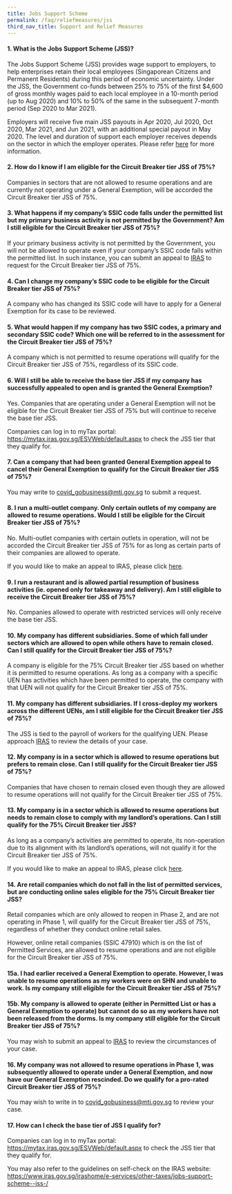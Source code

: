 ```yaml
---
title: Jobs Support Scheme
permalink: /faq/reliefmeasures/jss
third_nav_title: Support and Relief Measures
---
```


#### **1. What is the Jobs Support Scheme (JSS)?**
The Jobs Support Scheme (JSS) provides wage support to employers, to help enterprises retain their local employees (Singaporean Citizens and Permanent Residents) during this period of economic uncertainty. Under the JSS, the Government co-funds between 25% to 75% of the first $4,600 of gross monthly wages paid to each local employee in a 10-month period (up to Aug 2020) and 10% to 50% of the same in the subsequent 7-month period (Sep 2020 to Mar 2021).

Employers will receive five main JSS payouts in Apr 2020, Jul 2020, Oct 2020, Mar 2021, and Jun 2021, with an additional special payout in May 2020. The level and duration of support each employer receives depends on the sector in which the employer operates. Please refer <a href="https://www.iras.gov.sg/irashome/Schemes/Businesses/Jobs-Support-Scheme--JSS-/" target="_blank">here</a> for more information. 

#### **2. How do I know if I am eligible for the Circuit Breaker tier JSS of 75%?**
Companies in sectors that are not allowed to resume operations and are currently not operating under a General Exemption, will be accorded the Circuit Breaker tier JSS of 75%.

#### **3. What happens if my company’s SSIC code falls under the permitted list but my primary business activity is not permitted by the Government? Am I still eligible for the Circuit Breaker tier JSS of 75%?**
If your primary business activity is not permitted by the Government, you will not be allowed to operate even if your company’s SSIC code falls within the permitted list. In such instance, you can submit an appeal to <a href="https://form.gov.sg/#!/5e845afe41d035001110b715" target="_blank">IRAS</a> to request for the Circuit Breaker tier JSS of 75%.

#### **4. Can I change my company’s SSIC code to be eligible for the Circuit Breaker tier JSS of 75%?**
A company who has changed its SSIC code will have to apply for a General Exemption for its case to be reviewed.

#### **5. What would happen if my company has two SSIC codes, a primary and secondary SSIC code? Which one will be referred to in the assessment for the Circuit Breaker tier JSS of 75%?**
A company which is not permitted to resume operations will qualify for the Circuit Breaker tier JSS of 75%, regardless of its SSIC code.

#### **6. Will I still be able to receive the base tier JSS if my company has successfully appealed to open and is granted the General Exemption?**
Yes. Companies that are operating under a General Exemption will not be eligible for the Circuit Breaker tier JSS of 75% but will continue to receive the base tier JSS.

Companies can log in to myTax portal: <a href="https://mytax.iras.gov.sg/ESVWeb/default.aspx" target="_blank">https://mytax.iras.gov.sg/ESVWeb/default.aspx</a> to check the JSS tier that they qualify for. 

#### **7. Can a company that had been granted General Exemption appeal to cancel their General Exemption to qualify for the Circuit Breaker tier JSS of 75%?**
You may write to covid_gobusiness@mti.gov.sg to submit a request.

#### **8. I run a multi-outlet company. Only certain outlets of my company are allowed to resume operations. Would I still be eligible for the Circuit Breaker tier JSS of 75%?**
No. Multi-outlet companies with certain outlets in operation, will not be accorded the Circuit Breaker tier JSS of 75% for as long as certain parts of their companies are allowed to operate.

If you would like to make an appeal to IRAS, please click <a href="https://form.gov.sg/#!/5e845afe41d035001110b715" target="_blank">here</a>.

#### **9. I run a restaurant and is allowed partial resumption of business activities (ie. opened only for takeaway and delivery). Am I still eligible to receive the Circuit Breaker tier JSS of 75%?**
No. Companies allowed to operate with restricted services will only receive the base tier JSS.

#### **10. My company has different subsidiaries. Some of which fall under sectors which are allowed to open while others have to remain closed. Can I still qualify for the Circuit Breaker tier JSS of 75%?**
A company is eligible for the 75% Circuit Breaker tier JSS based on whether it is permitted to resume operations. As long as a company with a specific UEN has activities which have been permitted to operate, the company with that UEN will not qualify for the Circuit Breaker tier JSS of 75%.

#### **11. My company has different subsidiaries. If I cross-deploy my workers across the different UENs, am I still eligible for the Circuit Breaker tier JSS of 75%?**
The JSS is tied to the payroll of workers for the qualifying UEN. Please approach <a href="https://form.gov.sg/#!/5e40f20eef9f0b0011d0e25a" target="_blank">IRAS</a> to review the details of your case.

#### **12. My company is in a sector which is allowed to resume operations but prefers to remain close. Can I still qualify for the Circuit Breaker tier JSS of 75%?**
Companies that have chosen to remain closed even though they are allowed to resume operations will not qualify for the Circuit Breaker tier JSS of 75%.

#### **13. My company is in a sector which is allowed to resume operations but needs to remain close to comply with my landlord’s operations. Can I still qualify for the 75% Circuit Breaker tier JSS?**
As long as a company’s activities are permitted to operate, its non-operation due to its alignment with its landlord’s operations, will not qualify it for the Circuit Breaker tier JSS of 75%.

If you would like to make an appeal to IRAS, please click <a href="https://form.gov.sg/#!/5e845afe41d035001110b715" target="_blank">here</a>.

#### **14. Are retail companies which do not fall in the list of permitted services, but are conducting online sales eligible for the 75% Circuit Breaker tier JSS?**
Retail companies which are only allowed to reopen in Phase 2, and are not operating in Phase 1, will qualify for the Circuit Breaker tier JSS of 75%, regardless of whether they conduct online retail sales.

However, online retail companies (SSIC 47910) which is on the list of Permitted Services, are allowed to resume operations and are not eligible for the Circuit Breaker tier JSS of 75%.

#### **15a. I had earlier received a General Exemption to operate. However, I was unable to resume operations as my workers were on SHN and unable to work. Is my company still eligible for the Circuit Breaker tier JSS of 75%?**

#### **15b. My company is allowed to operate (either in Permitted List or has a General Exemption to operate) but cannot do so as my workers have not been released from the dorms. Is my company still eligible for the Circuit Breaker tier JSS of 75%?**
You may wish to submit an appeal to <a href="https://form.gov.sg/#!/5e845afe41d035001110b715" target="_blank">IRAS</a> to review the circumstances of your case.

#### **16. My company was not allowed to resume operations in Phase 1, was subsequently allowed to operate under a General Exemption, and now have our General Exemption rescinded. Do we qualify for a pro-rated Circuit Breaker tier JSS of 75%?**
You may wish to write in to <a href = "mailto: covid_gobusiness@mti.gov.sg">covid_gobusiness@mti.gov.sg</a> to review your case.

#### **17. How can I check the base tier of JSS I qualify for?**
Companies can log in to myTax portal: <a href="https://mytax.iras.gov.sg/ESVWeb/default.aspx" target="_blank">https://mytax.iras.gov.sg/ESVWeb/default.aspx</a> to check the JSS tier that they qualify for.

You may also refer to the guidelines on self-check on the IRAS website:
<a href="https://www.iras.gov.sg/irashome/e-services/other-taxes/jobs-support-scheme--jss-/" target="_blank">https://www.iras.gov.sg/irashome/e-services/other-taxes/jobs-support-scheme--jss-/</a>  
